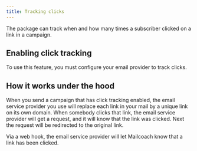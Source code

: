 ```yaml
---
title: Tracking clicks
---
```


The package can track when and how many times a subscriber clicked on a link in a campaign.

## Enabling click tracking

To use this feature, you must configure your email provider to track clicks.

## How it works under the hood

When you send a campaign that has click tracking enabled, the email service provider you use will replace each link in your mail by a unique link on its own domain. When somebody clicks that link, the email service provider will get a request, and it will know that the link was clicked. Next the request will be redirected to the original link.

Via a web hook, the email service provider will let Mailcoach know that a link has been clicked.
